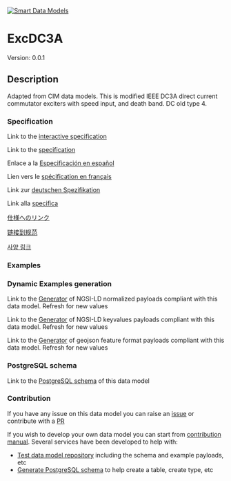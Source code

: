 [![Smart Data Models](https://smartdatamodels.org/wp-content/uploads/2022/01/SmartDataModels_logo.png "Logo")](https://smartdatamodels.org)
# ExcDC3A
Version: 0.0.1

## Description 

Adapted from CIM data models. This is modified IEEE DC3A direct current commutator exciters with speed input, and death band.  DC old type 4.
### Specification

Link to the [interactive specification](https://swagger.lab.fiware.org/?url=https://smart-data-models.github.io/dataModel.EnergyCIM/ExcDC3A/swagger.yaml)

Link to the [specification](https://github.com/smart-data-models/dataModel.EnergyCIM/blob/master/ExcDC3A/doc/spec.md)

Enlace a la [Especificación en español](https://github.com/smart-data-models/dataModel.EnergyCIM/blob/master/ExcDC3A/doc/spec_ES.md)

Lien vers le [spécification en français](https://github.com/smart-data-models/dataModel.EnergyCIM/blob/master/ExcDC3A/doc/spec_FR.md)

Link zur [deutschen Spezifikation](https://github.com/smart-data-models/dataModel.EnergyCIM/blob/master/ExcDC3A/doc/spec_DE.md)

Link alla [specifica](https://github.com/smart-data-models/dataModel.EnergyCIM/blob/master/ExcDC3A/doc/spec_IT.md)

[仕様へのリンク](https://github.com/smart-data-models/dataModel.EnergyCIM/blob/master/ExcDC3A/doc/spec_JA.md)

[链接到规范](https://github.com/smart-data-models/dataModel.EnergyCIM/blob/master/ExcDC3A/doc/spec_ZH.md)

[사양 링크](https://github.com/smart-data-models/dataModel.EnergyCIM/blob/master/ExcDC3A/doc/spec_KO.md)
### Examples
### Dynamic Examples generation

Link to the [Generator](https://smartdatamodels.org/extra/ngsi-ld_generator.php?schemaUrl=https://raw.githubusercontent.com/smart-data-models/dataModel.EnergyCIM/master/ExcDC3A/schema.json&email=info@smartdatamodels.org) of NGSI-LD normalized payloads compliant with this data model. Refresh for new values

Link to the [Generator](https://smartdatamodels.org/extra/ngsi-ld_generator_keyvalues.php?schemaUrl=https://raw.githubusercontent.com/smart-data-models/dataModel.EnergyCIM/master/ExcDC3A/schema.json&email=info@smartdatamodels.org) of NGSI-LD keyvalues payloads compliant with this data model. Refresh for new values

Link to the [Generator](https://smartdatamodels.org/extra/geojson_features_generator.php?schemaUrl=https://raw.githubusercontent.com/smart-data-models/dataModel.EnergyCIM/master/ExcDC3A/schema.json&email=info@smartdatamodels.org) of geojson feature format payloads compliant with this data model. Refresh for new values
### PostgreSQL schema

Link to the [PostgreSQL schema](https://github.com/smart-data-models/dataModel.EnergyCIM/blob/master/ExcDC3A/schema.sql) of this data model
### Contribution

 If you have any issue on this data model you can raise an [issue](https://github.com/smart-data-models/dataModel.EnergyCIM/issues)  or contribute with a [PR](https://github.com/smart-data-models/dataModel.EnergyCIM/pulls)

 If you wish to develop your own data model you can start from [contribution manual](https://bit.ly/contribution_manual). Several services have been developed to help with: 
 - [Test data model repository](https://smartdatamodels.org/index.php/data-models-contribution-api/) including the schema and example payloads, etc
 - [Generate PostgreSQL schema](https://smartdatamodels.org/index.php/sql-service/) to help create a table, create type, etc